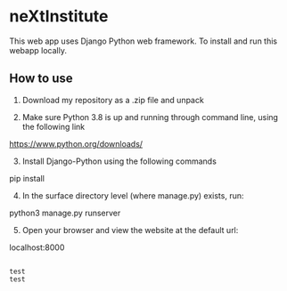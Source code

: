 # neXtInstitute


This web app uses Django Python web framework. To install and run this webapp locally.

## How to use

1. Download my repository as a .zip file and unpack

2. Make sure Python 3.8 is up and running through command line, using the following link

  https://www.python.org/downloads/

3.  Install Django-Python using the following commands
  
  pip install
  
4. In the surface directory level (where manage.py) exists, run:

  python3 manage.py runserver

5. Open your browser and view the website at the default url:

  localhost:8000

```

test
test
```
